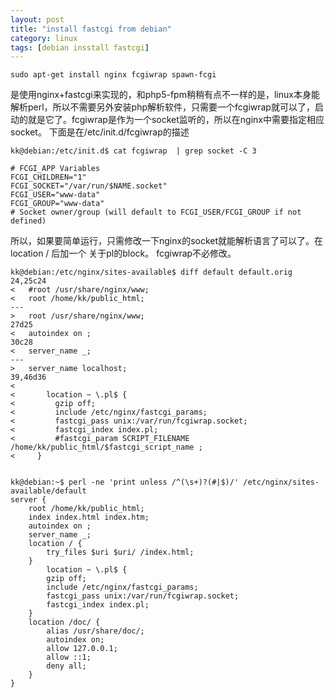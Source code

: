 ```yaml
---
layout: post
title: "install fastcgi from debian"
category: linux
tags: [debian insstall fastcgi]
---
```


```
sudo apt-get install nginx fcgiwrap spawn-fcgi
```

是使用nginx+fastcgi来实现的，和php5-fpm稍稍有点不一样的是，linux本身能解析perl，所以不需要另外安装php解析软件，只需要一个fcgiwrap就可以了，启动的就是它了。fcgiwrap是作为一个socket监听的，所以在nginx中需要指定相应socket。
下面是在/etc/init.d/fcgiwrap的描述

```
kk@debian:/etc/init.d$ cat fcgiwrap  | grep socket -C 3
 
# FCGI_APP Variables
FCGI_CHILDREN="1"
FCGI_SOCKET="/var/run/$NAME.socket"
FCGI_USER="www-data"
FCGI_GROUP="www-data"
# Socket owner/group (will default to FCGI_USER/FCGI_GROUP if not defined)
```

所以，如果要简单运行，只需修改一下nginx的socket就能解析语言了可以了。在location / 后加一个 关于pl的block。
fcgiwrap不必修改。

```
kk@debian:/etc/nginx/sites-available$ diff default default.orig 
24,25c24
<   #root /usr/share/nginx/www;
<   root /home/kk/public_html;
---
>   root /usr/share/nginx/www;
27d25
<   autoindex on ;
30c28
<   server_name _;
---
>   server_name localhost;
39,46d36
< 
<       location ~ \.pl$ {
<         gzip off;
<         include /etc/nginx/fastcgi_params;
<         fastcgi_pass unix:/var/run/fcgiwrap.socket;
<         fastcgi_index index.pl;
<         #fastcgi_param SCRIPT_FILENAME /home/kk/public_html/$fastcgi_script_name ;
<     }
 
 
kk@debian:~$ perl -ne 'print unless /^(\s+)?(#|$)/' /etc/nginx/sites-available/default 
server {
    root /home/kk/public_html;
    index index.html index.htm;
    autoindex on ;
    server_name _;
    location / {
        try_files $uri $uri/ /index.html;
    }
        location ~ \.pl$ {
        gzip off;
        include /etc/nginx/fastcgi_params;
        fastcgi_pass unix:/var/run/fcgiwrap.socket;
        fastcgi_index index.pl;
    }
    location /doc/ {
        alias /usr/share/doc/;
        autoindex on;
        allow 127.0.0.1;
        allow ::1;
        deny all;
    }
}
```
